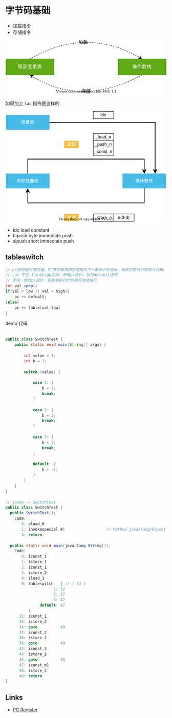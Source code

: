 # 字节码基础

- 加载指令
- 存储指令

![load-store](../images/jvm_op_code-load-store.drawio.svg)

如果加上 `lac` 指令是这样的

![jvm_op_code.png](../images/jvm_op_code-load-store-ldc.drawio.svg)

- ldc load constant
- bipush byte immediate push
- sipush short immediate push

## tableswitch

```java
// pc指的是PC寄存器，PC寄存器用来存储指向下一条指令的地址，也即将要执行的指令代码。由执行引擎读取下一条指令
// val 不在 low与high之间，修改pc指针，执行default逻辑
// 否则：修改pc指针，跳转到执行的代码行继续执行
int val =pop()
if(val < low || val > high){
    pc += defualt;
}else{
    pc += table[val-low]
}
```

demo 代码

```java

public class SwitchTest {
    public static void main(String[] args) {

        int value = 1;
        int b = 1;

        switch (value) {

            case 1: {
                b = 1;
                break;
            }

            case 2: {
                b = 2;
                break;
            }

            case 3: {
                b = 3;
                break;
            }

            default: {
                b = -1;
            }
        }
    }
}

// javap -v SwitchTest
public class SwitchTest {
  public SwitchTest();
    Code:
       0: aload_0
       1: invokespecial #1                  // Method java/lang/Object."<init>":()V
       4: return

  public static void main(java.lang.String[]);
    Code:
       0: iconst_1
       1: istore_1
       2: iconst_1
       3: istore_2
       4: iload_1
       5: tableswitch   { // 1 to 3
                     1: 32
                     2: 37
                     3: 42
               default: 47
          }
      32: iconst_1
      33: istore_2
      34: goto          49
      37: iconst_2
      38: istore_2
      39: goto          49
      42: iconst_3
      43: istore_2
      44: goto          49
      47: iconst_m1
      48: istore_2
      49: return
}
```

## Links

- [PC Register](https://www.cnblogs.com/niugang0920/p/12424671.html)